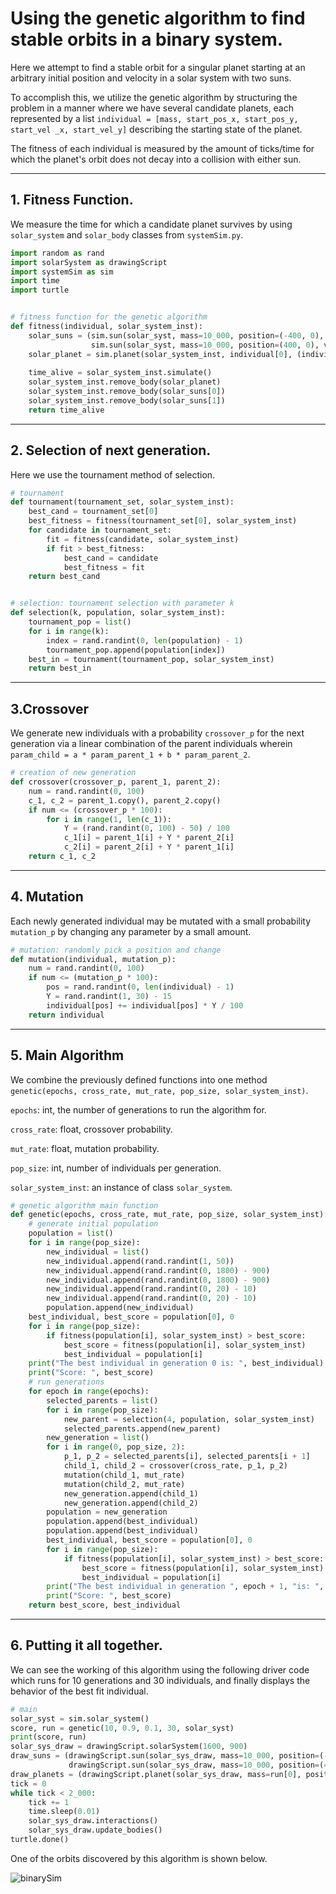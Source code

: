 # Using the genetic algorithm to find stable orbits in a binary system.
Here we attempt to find a stable orbit for a singular planet starting at an arbitrary
initial position and velocity in a solar system with two suns. 

To accomplish this, we utilize the genetic algorithm by structuring the problem in a manner
where we have several candidate planets, each represented by a list `individual = [mass, start_pos_x, start_pos_y, start_vel
_x, start_vel_y]` describing the starting state of the planet.

The fitness of each individual is measured by the amount of ticks/time for which the planet's
orbit does not decay into a collision with either sun. 
***

## 1. Fitness Function.
We measure the time for which a candidate planet survives by using `solar_system` and `solar_body`
classes from `systemSim.py`.
```python
import random as rand
import solarSystem as drawingScript
import systemSim as sim
import time
import turtle


# fitness function for the genetic algorithm
def fitness(individual, solar_system_inst):
    solar_suns = (sim.sun(solar_syst, mass=10_000, position=(-400, 0), velocity=(0, 2.5)),
                  sim.sun(solar_syst, mass=10_000, position=(400, 0), velocity=(0, -2.5)))
    solar_planet = sim.planet(solar_system_inst, individual[0], (individual[1], individual[2]), (individual[3],
                                                                                                 individual[4]))
    time_alive = solar_system_inst.simulate()
    solar_system_inst.remove_body(solar_planet)
    solar_system_inst.remove_body(solar_suns[0])
    solar_system_inst.remove_body(solar_suns[1])
    return time_alive
```
***
## 2. Selection of next generation.
Here we use the tournament method of selection.
```python
# tournament
def tournament(tournament_set, solar_system_inst):
    best_cand = tournament_set[0]
    best_fitness = fitness(tournament_set[0], solar_system_inst)
    for candidate in tournament_set:
        fit = fitness(candidate, solar_system_inst)
        if fit > best_fitness:
            best_cand = candidate
            best_fitness = fit
    return best_cand


# selection: tournament selection with parameter k
def selection(k, population, solar_system_inst):
    tournament_pop = list()
    for i in range(k):
        index = rand.randint(0, len(population) - 1)
        tournament_pop.append(population[index])
    best_in = tournament(tournament_pop, solar_system_inst)
    return best_in
```
***
## 3.Crossover
We generate new individuals with a probability `crossover_p` for the next generation via a linear combination of the 
parent individuals wherein `param_child = a * param_parent_1 + b * param_parent_2`.
```python
# creation of new generation
def crossover(crossover_p, parent_1, parent_2):
    num = rand.randint(0, 100)
    c_1, c_2 = parent_1.copy(), parent_2.copy()
    if num <= (crossover_p * 100):
        for i in range(1, len(c_1)):
            Y = (rand.randint(0, 100) - 50) / 100
            c_1[i] = parent_1[i] + Y * parent_2[i]
            c_2[i] = parent_2[i] + Y * parent_1[i]
    return c_1, c_2
```
***
## 4. Mutation
Each newly generated individual may be mutated with a small probability `mutation_p` by changing any parameter by a small amount.
```python
# mutation: randomly pick a position and change
def mutation(individual, mutation_p):
    num = rand.randint(0, 100)
    if num <= (mutation_p * 100):
        pos = rand.randint(0, len(individual) - 1)
        Y = rand.randint(1, 30) - 15
        individual[pos] += individual[pos] * Y / 100
    return individual
```
***
## 5. Main Algorithm
We combine the previously defined functions into one method `genetic(epochs, cross_rate, mut_rate, pop_size, solar_system_inst)`.

`epochs`: int, the number of generations to run the algorithm for.

`cross_rate`: float, crossover probability.

`mut_rate`: float, mutation probability.

`pop_size`: int, number of individuals per generation.

`solar_system_inst`: an instance of class `solar_system`.

```python
# genetic algorithm main function
def genetic(epochs, cross_rate, mut_rate, pop_size, solar_system_inst):
    # generate initial population
    population = list()
    for i in range(pop_size):
        new_individual = list()
        new_individual.append(rand.randint(1, 50))
        new_individual.append(rand.randint(0, 1800) - 900)
        new_individual.append(rand.randint(0, 1800) - 900)
        new_individual.append(rand.randint(0, 20) - 10)
        new_individual.append(rand.randint(0, 20) - 10)
        population.append(new_individual)
    best_individual, best_score = population[0], 0
    for i in range(pop_size):
        if fitness(population[i], solar_system_inst) > best_score:
            best_score = fitness(population[i], solar_system_inst)
            best_individual = population[i]
    print("The best individual in generation 0 is: ", best_individual)
    print("Score: ", best_score)
    # run generations
    for epoch in range(epochs):
        selected_parents = list()
        for i in range(pop_size):
            new_parent = selection(4, population, solar_system_inst)
            selected_parents.append(new_parent)
        new_generation = list()
        for i in range(0, pop_size, 2):
            p_1, p_2 = selected_parents[i], selected_parents[i + 1]
            child_1, child_2 = crossover(cross_rate, p_1, p_2)
            mutation(child_1, mut_rate)
            mutation(child_2, mut_rate)
            new_generation.append(child_1)
            new_generation.append(child_2)
        population = new_generation
        population.append(best_individual)
        population.append(best_individual)
        best_individual, best_score = population[0], 0
        for i in range(pop_size):
            if fitness(population[i], solar_system_inst) > best_score:
                best_score = fitness(population[i], solar_system_inst)
                best_individual = population[i]
        print("The best individual in generation ", epoch + 1, "is: ", best_individual)
        print("Score: ", best_score)
    return best_score, best_individual
```
***
## 6. Putting it all together.
We can see the working of this algorithm using the following driver code
which runs for 10 generations and 30 individuals, and finally displays the behavior of the best fit individual.
```python
# main
solar_syst = sim.solar_system()
score, run = genetic(10, 0.9, 0.1, 30, solar_syst)
print(score, run)
solar_sys_draw = drawingScript.solarSystem(1600, 900)
draw_suns = (drawingScript.sun(solar_sys_draw, mass=10_000, position=(-400, 0), velocity=(0, 2.5)),
             drawingScript.sun(solar_sys_draw, mass=10_000, position=(400, 0), velocity=(0, -2.5)))
draw_planets = (drawingScript.planet(solar_sys_draw, mass=run[0], position=(run[1], run[2]), velocity=(run[3], run[4])))
tick = 0
while tick < 2_000:
    tick += 1
    time.sleep(0.01)
    solar_sys_draw.interactions()
    solar_sys_draw.update_bodies()
turtle.done()
```
One of the orbits discovered by this algorithm is shown below.

![binarySim]()

